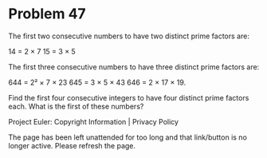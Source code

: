 #   Problem 47

   The first two consecutive numbers to have two distinct prime factors are:

   14 = 2 × 7
   15 = 3 × 5

   The first three consecutive numbers to have three distinct prime factors
   are:

   644 = 2² × 7 × 23
   645 = 3 × 5 × 43
   646 = 2 × 17 × 19.

   Find the first four consecutive integers to have four distinct prime
   factors each. What is the first of these numbers?

   Project Euler: Copyright Information | Privacy Policy

   The page has been left unattended for too long and that link/button is no
   longer active. Please refresh the page.
